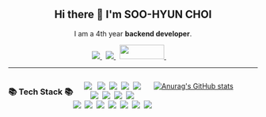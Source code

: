 <h2 align="center">
Hi there 👋 I'm SOO-HYUN CHOI
</h2>

<p align="center">I am a 4th year <b>backend developer</b>.

<p align="center">
	<a href="http://linkedin.com/in/수현-최-2695a4202/" rel="nofollow">
	<img src="https://camo.githubusercontent.com/a493f6833f99fb3c85788d6d9305e6b7a42b838e5ee5d138fd9a8214a7e77472/68747470733a2f2f696d672e736869656c64732e696f2f62616467652f6c696e6b6564696e2d2532333030373742352e7376673f267374796c653d666f722d7468652d6261646765266c6f676f3d6c696e6b6564696e266c6f676f436f6c6f723d7768697465" data-canonical-src="https://img.shields.io/badge/linkedin-%230077B5.svg?&amp;style=for-the-badge&amp;logo=linkedin&amp;logoColor=white" style="max-width:100%;">
	</a>&nbsp;
	<a href="mailto:sksmsqodn20@gmail.com?subject=Olá%20Stefany">
	<img src="https://camo.githubusercontent.com/2e31b0d0e07e5431ee3f85689b488016d52a4fb97e523ae497023a9746e2e52e/68747470733a2f2f696d672e736869656c64732e696f2f62616467652f676d61696c2d2532334431343833362e7376673f267374796c653d666f722d7468652d6261646765266c6f676f3d676d61696c266c6f676f436f6c6f723d7768697465" data-canonical-src="https://img.shields.io/badge/gmail-%23D14836.svg?&amp;style=for-the-badge&amp;logo=gmail&amp;logoColor=white" style="max-width:100%;">
	</a>&nbsp;
	<a href="https://www.notion.so/sososo13/HOME-fc0e4981c22f48c59e1326414e29e414">
	<img src="https://user-images.githubusercontent.com/58289675/106357755-6ef24400-634b-11eb-82d0-703ff7ad83c3.png" width="90" height="29">
	</a>
	&nbsp;&nbsp;&nbsp;&nbsp;

</p>

<hr></hr>

<div style="display: flex" >
	
<h3 align="center">📚 Tech Stack 📚</h3>
<p align="center">
	<img src="https://img.shields.io/badge/Java-007396?style=for-the-badge&logo=Java&logoColor=white"/></a>&nbsp</a>&nbsp
	<img src="https://img.shields.io/badge/JavaScript-F7DF1E?style=for-the-badge&logo=JavaScript&logoColor=white"></a>&nbsp
	<img src="https://img.shields.io/badge/TypeScript-3178C6?style=for-the-badge&logo=TypesScript&logoColor=white"></a>&nbsp
	<img src="https://img.shields.io/badge/HTML5-E34F26?style=for-the-badge&logo=HTML5&logoColor=white"></a>&nbsp
	<img src="https://img.shields.io/badge/CSS3-1572B6?style=for-the-badge&logo=CSS3&logoColor=white"></a>&nbsp
	<br>
	<img src="https://img.shields.io/badge/Spring-6DB33F?style=for-the-badge&logo=Spring&logoColor=white"></a>&nbsp
	<img src="https://img.shields.io/badge/SpringBoot-6DB33F?style=for-the-badge&logo=SpringBoot&logoColor=white"/></a>&nbsp 
	<img src="https://img.shields.io/badge/NestJS-E08234E?style=for-the-badge&logo=NestJS&logoColor=white"></a>&nbsp
	<img src="https://img.shields.io/badge/Node.js-339933?style=for-the-badge&logo=Node.js&logoColor=white"></a>&nbsp
	<br>
	<img src="https://img.shields.io/badge/MySQL-4479A1?style=for-the-badge&logo=MySQL&logoColor=white"></a>&nbsp
	<img src="https://img.shields.io/badge/Oracle-F80000?style=for-the-badge&logo=Oracle&logoColor=white"></a>&nbsp
	<img src="https://img.shields.io/badge/aws-232F3E?style=for-the-badge&logo=Amazon aws&logoColor=white"></a>&nbsp
	<img src="https://img.shields.io/badge/IntelliJ IDEA-000000?style=for-the-badge&logo=IntelliJ IDEZ%20IDE&logoColor=white"></a>&nbsp
	<img src="https://img.shields.io/badge/Eclipse-2C2255?style=for-the-badge&logo=Eclipse%20IDE&logoColor=white"></a>&nbsp
	<img src="https://img.shields.io/badge/github-181717?style=for-the-badge&logo=github&logoColor=white"></a>&nbsp
	<img src="https://img.shields.io/badge/VSCode-007ACC?style=for-the-badge&logo=VisualStudioCode&logoColor=white"></a>&nbsp
</p>
	
	
<!-- Spring -->
<!-- <image src="https://user-images.githubusercontent.com/58289675/106354450-32b3e900-6335-11eb-857c-b6e1fbb6cd48.jpg" height="50"> -->
<!-- JAVA -->
<!-- <image src="https://user-images.githubusercontent.com/58289675/106355015-f08ca680-6338-11eb-8bfe-620b6936f40a.png" height="50"> -->
<!-- Mysql -->
<!-- <image src="https://user-images.githubusercontent.com/58289675/106354722-3ba5ba00-6337-11eb-88fc-ab55473d7960.png" width="50"/> -->
<!-- React -->
<!-- <image src="https://user-images.githubusercontent.com/58289675/106354567-2ed49680-6336-11eb-92ad-c04ce19d63f3.png" width="50"/> -->
<!-- HTML -->
<!-- <image src="https://user-images.githubusercontent.com/58289675/106354870-106f9a80-6338-11eb-80b3-1410019dd688.png" width="50" /> -->
<!-- CSS -->
<!-- <image src="https://user-images.githubusercontent.com/63652102/106355359-a9071a00-633a-11eb-9544-52af937bc756.jpg" width="45" /> -->
<!-- JS -->
<!-- <image src="https://user-images.githubusercontent.com/63652102/106355182-c25b9680-6339-11eb-95e1-632aa73a0f29.jpg" width="45"/> -->
<!-- <image src="https://user-images.githubusercontent.com/63652102/106355182-c25b9680-6339-11eb-95e1-632aa73a0f29.jpg" width="45"/> -->

	
	
<!-- Git -->
<!-- <image src="https://user-images.githubusercontent.com/63652102/106355848-fe90f600-633d-11eb-9323-4132c8fec66a.png" width="55" />	 -->
	
<!-- ### TECHNOLOGY OF INTEREST -->
<!-- node.js -->
<!-- <image src="https://user-images.githubusercontent.com/63652102/106357166-be367580-6347-11eb-8027-9a27a8f0aed0.png" width="50px"/> -->
<!-- typeScript -->
<!-- <image src="https://user-images.githubusercontent.com/63652102/106357171-c2fb2980-6347-11eb-9fa4-7dcbd8ed84e0.png" width="50px"/> -->
<!-- react-nativ -->
<!-- <image src="https://user-images.githubusercontent.com/63652102/106357239-43218f00-6348-11eb-9a0a-527ca680c055.png" width="55px"/> -->

<br><br>

[![Anurag's GitHub stats](https://github-readme-stats.vercel.app/api?username=soohyunnn&show_icons=true&theme=radical)](https://github.com/anuraghazra/github-readme-stats)


<!--
**soohyunnn/soohyunnn** is a ✨ _special_ ✨ repository because its `README.md` (this file) appears on your GitHub profile.

Here are some ideas to get you started:

- 🔭 I’m currently working on ...
- 🌱 I’m currently learning ...
- 👯 I’m looking to collaborate on ...
- 🤔 I’m looking for help with ...
- 💬 Ask me about ...
- 📫 How to reach me: ...
- 😄 Pronouns: ...
- ⚡ Fun fact: ...
-->
